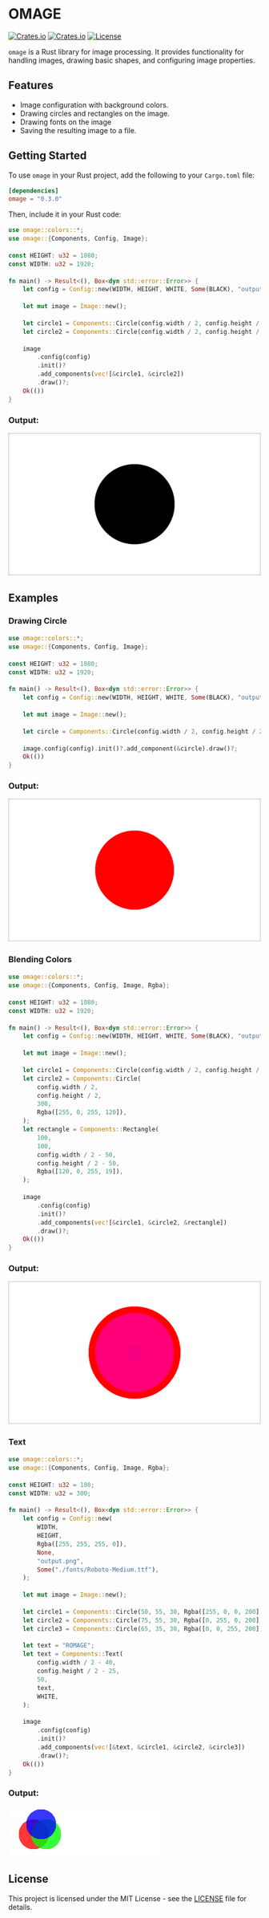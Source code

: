 # OMAGE

[![Crates.io](https://img.shields.io/crates/v/omage?style=flat-square)](https://crates.io/crates/omage)
[![Crates.io](https://img.shields.io/crates/d/omage?style=flat-square)](https://crates.io/crates/omage)
[![License](https://img.shields.io/badge/license-MIT-blue?style=flat-square)](LICENSE-MIT)

`omage` is a Rust library for image processing. It provides functionality for handling images, drawing basic shapes, and configuring image properties.

## Features

- Image configuration with background colors.
- Drawing circles and rectangles on the image.
- Drawing fonts on the image
- Saving the resulting image to a file.

## Getting Started

To use `omage` in your Rust project, add the following to your `Cargo.toml` file:

```toml
[dependencies]
omage = "0.3.0"
```

Then, include it in your Rust code:

```rust
use omage::colors::*;
use omage::{Components, Config, Image};

const HEIGHT: u32 = 1080;
const WIDTH: u32 = 1920;

fn main() -> Result<(), Box<dyn std::error::Error>> {
    let config = Config::new(WIDTH, HEIGHT, WHITE, Some(BLACK), "output.png"), None;

    let mut image = Image::new();

    let circle1 = Components::Circle(config.width / 2, config.height / 2, 300, RED);
    let circle2 = Components::Circle(config.width / 2, config.height / 2, 305, BLACK);

    image
        .config(config)
        .init()?
        .add_components(vec![&circle1, &circle2])
        .draw()?;
    Ok(())
}

```

### Output:

![output](./images/1.png)

## Examples

### Drawing Circle

```rust
use omage::colors::*;
use omage::{Components, Config, Image};

const HEIGHT: u32 = 1080;
const WIDTH: u32 = 1920;

fn main() -> Result<(), Box<dyn std::error::Error>> {
    let config = Config::new(WIDTH, HEIGHT, WHITE, Some(BLACK), "output.png", None);

    let mut image = Image::new();

    let circle = Components::Circle(config.width / 2, config.height / 2, 300, RED);

    image.config(config).init()?.add_component(&circle).draw()?;
    Ok(())
}


```

### Output:

![output](./images/2.png)

### Blending Colors

```rust
use omage::colors::*;
use omage::{Components, Config, Image, Rgba};

const HEIGHT: u32 = 1080;
const WIDTH: u32 = 1920;

fn main() -> Result<(), Box<dyn std::error::Error>> {
    let config = Config::new(WIDTH, HEIGHT, WHITE, Some(BLACK), "output.png", None);

    let mut image = Image::new();

    let circle1 = Components::Circle(config.width / 2, config.height / 2, 350, RED);
    let circle2 = Components::Circle(
        config.width / 2,
        config.height / 2,
        300,
        Rgba([255, 0, 255, 120]),
    );
    let rectangle = Components::Rectangle(
        100,
        100,
        config.width / 2 - 50,
        config.height / 2 - 50,
        Rgba([120, 0, 255, 19]),
    );

    image
        .config(config)
        .init()?
        .add_components(vec![&circle1, &circle2, &rectangle])
        .draw()?;
    Ok(())
}
```

### Output:

![output](./images/3.png)

### Text

```rust
use omage::colors::*;
use omage::{Components, Config, Image, Rgba};

const HEIGHT: u32 = 100;
const WIDTH: u32 = 300;

fn main() -> Result<(), Box<dyn std::error::Error>> {
    let config = Config::new(
        WIDTH,
        HEIGHT,
        Rgba([255, 255, 255, 0]),
        None,
        "output.png",
        Some("./fonts/Roboto-Medium.ttf"),
    );

    let mut image = Image::new();

    let circle1 = Components::Circle(50, 55, 30, Rgba([255, 0, 0, 200]));
    let circle2 = Components::Circle(75, 55, 30, Rgba([0, 255, 0, 200]));
    let circle3 = Components::Circle(65, 35, 30, Rgba([0, 0, 255, 200]));

    let text = "ROMAGE";
    let text = Components::Text(
        config.width / 2 - 40,
        config.height / 2 - 25,
        50,
        text,
        WHITE,
    );

    image
        .config(config)
        .init()?
        .add_components(vec![&text, &circle1, &circle2, &circle3])
        .draw()?;
    Ok(())
}

```

### Output:

![output](./images/4.png)

## License

This project is licensed under the MIT License - see the [LICENSE](LICENSE) file for details.
